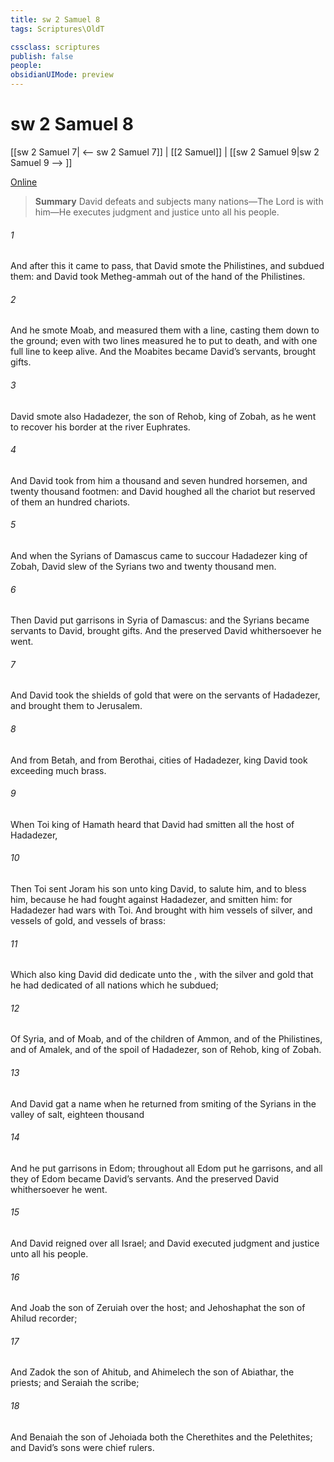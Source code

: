 ```yaml
---
title: sw 2 Samuel 8
tags: Scriptures\OldT

cssclass: scriptures
publish: false
people:
obsidianUIMode: preview
---
```


# sw 2 Samuel 8
[[sw 2 Samuel 7| <-- sw 2 Samuel 7]] | [[2 Samuel]] | [[sw 2 Samuel 9|sw 2 Samuel 9 --> ]]

[Online](https://churchofjesuschrist.org/study/scriptures/ot/2-sam/8?lang=eng)

> __Summary__
David defeats and subjects many nations—The Lord is with him—He executes judgment and justice unto all his people.

###### 1 
And after this it came to pass, that David smote the Philistines, and subdued them: and David took Metheg-ammah out of the hand of the Philistines.

###### 2 
And he smote Moab, and measured them with a line, casting them down to the ground; even with two lines measured he to put to death, and with one full line to keep alive. And  the Moabites became David’s servants,  brought gifts.

###### 3 
David smote also Hadadezer, the son of Rehob, king of Zobah, as he went to recover his border at the river Euphrates.

###### 4 
And David took from him a thousand  and seven hundred horsemen, and twenty thousand footmen: and David houghed all the chariot  but reserved of them  an hundred chariots.

###### 5 
And when the Syrians of Damascus came to succour Hadadezer king of Zobah, David slew of the Syrians two and twenty thousand men.

###### 6 
Then David put garrisons in Syria of Damascus: and the Syrians became servants to David,  brought gifts. And the  preserved David whithersoever he went.

###### 7 
And David took the shields of gold that were on the servants of Hadadezer, and brought them to Jerusalem.

###### 8 
And from Betah, and from Berothai, cities of Hadadezer, king David took exceeding much brass.

###### 9 
When Toi king of Hamath heard that David had smitten all the host of Hadadezer,

###### 10 
Then Toi sent Joram his son unto king David, to salute him, and to bless him, because he had fought against Hadadezer, and smitten him: for Hadadezer had wars with Toi. And  brought with him vessels of silver, and vessels of gold, and vessels of brass:

###### 11 
Which also king David did dedicate unto the , with the silver and gold that he had dedicated of all nations which he subdued;

###### 12 
Of Syria, and of Moab, and of the children of Ammon, and of the Philistines, and of Amalek, and of the spoil of Hadadezer, son of Rehob, king of Zobah.

###### 13 
And David gat  a name when he returned from smiting of the Syrians in the valley of salt,  eighteen thousand 

###### 14 
And he put garrisons in Edom; throughout all Edom put he garrisons, and all they of Edom became David’s servants. And the  preserved David whithersoever he went.

###### 15 
And David reigned over all Israel; and David executed judgment and justice unto all his people.

###### 16 
And Joab the son of Zeruiah  over the host; and Jehoshaphat the son of Ahilud  recorder;

###### 17 
And Zadok the son of Ahitub, and Ahimelech the son of Abiathar,  the priests; and Seraiah  the scribe;

###### 18 
And Benaiah the son of Jehoiada  both the Cherethites and the Pelethites; and David’s sons were chief rulers.

